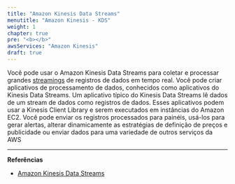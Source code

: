 ```yaml
---
title: "Amazon Kinesis Data Streams"
menutitle: "Amazon Kinesis - KDS"
weight: 1
chapter: true
pre: "<b></b>"
awsServices: "Amazon Kinesis"
draft: true
---
```


Você pode usar o Amazon Kinesis Data Streams para coletar e processar grandes [streamings](https://aws.amazon.com/pt/streaming-data/) de registros de dados em tempo real. Você pode criar aplicativos de processamento de dados, conhecidos como aplicativos do Kinesis Data Streams. Um aplicativo típico do Kinesis Data Streams lê dados de um stream de dados como registros de dados. Esses aplicativos podem usar a Kinesis Client Library e serem executados em instâncias do Amazon EC2. Você pode enviar os registros processados para painéis, usá-los para gerar alertas, alterar dinamicamente as estratégias de definição de preços e publicidade ou enviar dados para uma variedade de outros serviços da AWS

---
**Referências**
- [Amazon Kinesis Data Streams](https://docs.aws.amazon.com/pt_br/streams/latest/dev/introduction.html)